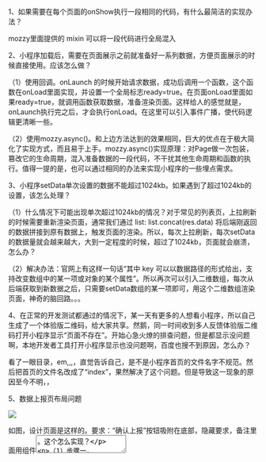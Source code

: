 1、如果需要在每个页面的onShow执行一段相同的代码，有什么最简洁的实现办法？

mozzy里面提供的 mixin 可以将一段代码进行全局混入

2、小程序加载后，需要在页面展示之前就准备好一系列数据，方便页面展示的时候直接使用。应该怎么做？

（1）使用回调。onLaunch 的时候开始请求数据，成功后调用一个函数，这个函数在onLoad里面实现，并设置一个全局标志ready=true。在页面onLoad里面如果ready=true，就调用函数获取数据，准备渲染页面。这样给人的感觉就是，onLaunch执行完之后，才会执行onLoad。在这里可以引入事件广播，使代码逻辑更清晰一些。

（2）使用mozzy.async()。和上边方法达到的效果相同，巨大的优点在于极大简化了实现方式，而且易于上手。mozzy.async()实现原理：对Page做一次包装，篡改它的生命周期，混入准备数据的一段代码，不干扰其他生命周期和函数的执行。值得一提的是，也可以通过相同的办法来实现小程序的一些埋点需求。

3、小程序setData单次设置的数据不能超过1024kb。如果遇到了超过1024kb的设置，该怎么处理？

（1）什么情况下可能出现单次超过1024kb的情况？对于常见的列表页，上拉刷新的时候需要重新渲染页面，通常我们通过 list: list.concat(res.data) 将后端刚返回的数据拼接到原有数据上，触发页面的渲染。所以，每次上拉刷新，每次setData的数据量就会越来越大，大到一定程度的时候，超过了1024kb，页面就会崩溃，怎么办？

（2）解决办法：官网上有这样一句话“其中 key 可以以数据路径的形式给出，支持改变数组中的某一项或对象的某个属性”。所以再次可以引入二维数组，每次从后端获取到新数据之后，只需要setData数组的某一项即可，用这个二维数组渲染页面，神奇的脑回路。。。

4、在正常的开发测试都通过的情况下，某一天有更多的人想看小程序，所以自己生成了一个体验版二维码，给大家共享。然鹅，同一时间收到多人反馈体验版二维码打开小程序显示“页面不存在”。开始心急火燎的排查问题，但是都显示没问题啊，本地开发者工具打开小程序显示也没问题啊，百度也搜不到原因，怎么办？

看了一眼目录，em,,,，直觉告诉自己，是不是小程序首页的文件名字不规范。然后把首页的文件名改成了“index”，果然解决了这个问题。但是导致这一现象的原因至今不明，，

5、数据上报页布局问题

<img src="images.png" >

如图，设计页面是这样的。要求：“确认上报”按钮吸附在底部，隐藏要求，备注里面用组件<textarea>。这个怎么实现？

（1）步骤一，<button>确认上报</button>，使用position:fixed固定在页面底部。可以达到排版的效果，但是面临一个问题：点击“确认上报”按钮的时候，获取点击事件的不是这个button，而是下面的textarea。原因：textarea是原生组件，而button不是，textarea就会浮于button上层，自然button捕捉不到点击事件。那好，那可以用<view>等其他一下组件来代替button啊，只可惜这些组件都不是原生组件，无法覆盖在textarea组件上方，当然设置z-index也是无效的。

小程序官网上有对原生组件这样一段解释：



（2）步骤二，使用原生组件<cover-view>代替button，<cover-view>确认上报</cover-view>，这样“确认上报”这个按钮就可以覆盖在备注里面的<textarea>组件之上了。但是确又出现了一个问题，使用position:fixed 无效了，这个按钮不能固定在页面底部了。官网上给出了这样的解释



（3）接下来怎么办呢，找官网里面找到这样一句话：



既然最外层的<cover-view>支持position:fixed，那就可以单独把上报按钮这个按钮抽取成组件，最外层使用<covew-view>，然后使用position:fixed置与页面底部就能达到最终的效果了。这也是该项目里最终选定的方案。

 

想到的其他一些办法：

（1）方案1，整个页面分为两部分，确认上报按钮使用<button>fixed到页面底部，上边部分使用position:absolute固定到上边，下边bottom:按钮的高度。正常情况下就足以解决整个布局问题和层级显示问题了。但是，备注里面的<text-area>确不能随着整个页面的上半部分进行滚动了，这是<text-area>组件的一个bug,官网上给出了解决方案，设置fixed=true。这样就可以了

（2）方案2，整个页面分为两部分，上半部分给一个固定值，包含页面除了“上报按钮”意外以外的所有元素，下半部分使用<button>按钮将上报按钮固定在页面底部。这样做也是可以的，但是缺点在于，上半部分使用了固定高度以后，对不同手机页面显示是有差异的，所以这样方案在某种程度上来说不可取。

(3) 方案3，类似于方案1，唯一不同点在于上半部分的高度可以通过calc(100vh - 40px);进行计算得到。这应该是最简单的实现方式了。社区里闲逛的时候无意间看到这种方法，百转千回一个calc计算就可以解决，默默流下了两行热泪



6、 开发过程中遇到的一些与网络相关的异常

异常：请求后端接口的时候，返回一片空白、返回500、返回404。小程序进入页面后点击没反应，感觉是页面好像卡死了

多数原因：需要连接VPN、nginx服务需要重启、configserver需要重启、连接的无线网断网了、后端服务没有正确启动

 

7、小程序第一次提审发布后，搜索进入到线上小程序，进入到页面后提示“请求失败”，后端获取不到前端发送的请求。

原因：在微信公众平台里要配置域名白名单，要配置这个小程序里边用到的所有域名

 

8、引入gulp、jenkins

